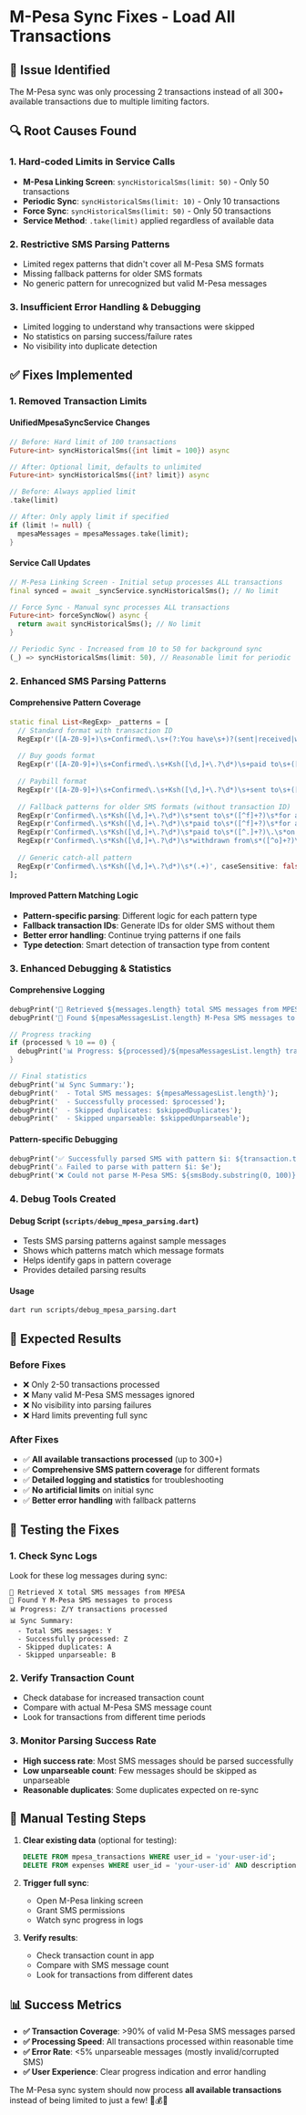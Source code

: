 # M-Pesa Sync Fixes - Load All Transactions

## 🎯 **Issue Identified**
The M-Pesa sync was only processing 2 transactions instead of all 300+ available transactions due to multiple limiting factors.

## 🔍 **Root Causes Found**

### **1. Hard-coded Limits in Service Calls**
- **M-Pesa Linking Screen**: `syncHistoricalSms(limit: 50)` - Only 50 transactions
- **Periodic Sync**: `syncHistoricalSms(limit: 10)` - Only 10 transactions  
- **Force Sync**: `syncHistoricalSms(limit: 50)` - Only 50 transactions
- **Service Method**: `.take(limit)` applied regardless of available data

### **2. Restrictive SMS Parsing Patterns**
- Limited regex patterns that didn't cover all M-Pesa SMS formats
- Missing fallback patterns for older SMS formats
- No generic pattern for unrecognized but valid M-Pesa messages

### **3. Insufficient Error Handling & Debugging**
- Limited logging to understand why transactions were skipped
- No statistics on parsing success/failure rates
- No visibility into duplicate detection

## ✅ **Fixes Implemented**

### **1. Removed Transaction Limits**

#### **UnifiedMpesaSyncService Changes**
```dart
// Before: Hard limit of 100 transactions
Future<int> syncHistoricalSms({int limit = 100}) async

// After: Optional limit, defaults to unlimited
Future<int> syncHistoricalSms({int? limit}) async

// Before: Always applied limit
.take(limit)

// After: Only apply limit if specified
if (limit != null) {
  mpesaMessages = mpesaMessages.take(limit);
}
```

#### **Service Call Updates**
```dart
// M-Pesa Linking Screen - Initial setup processes ALL transactions
final synced = await _syncService.syncHistoricalSms(); // No limit

// Force Sync - Manual sync processes ALL transactions  
Future<int> forceSyncNow() async {
  return await syncHistoricalSms(); // No limit
}

// Periodic Sync - Increased from 10 to 50 for background sync
(_) => syncHistoricalSms(limit: 50), // Reasonable limit for periodic
```

### **2. Enhanced SMS Parsing Patterns**

#### **Comprehensive Pattern Coverage**
```dart
static final List<RegExp> _patterns = [
  // Standard format with transaction ID
  RegExp(r'([A-Z0-9]+)\s+Confirmed\.\s+(?:You have\s+)?(sent|received|withdrawn|deposited|paid)\s+Ksh([\d,]+\.?\d*)\s+(?:to|from)?\s*([^.]+)\.\s+.*New M-PESA balance is Ksh([\d,]+\.?\d*)', caseSensitive: false),
  
  // Buy goods format
  RegExp(r'([A-Z0-9]+)\s+Confirmed\.\s+Ksh([\d,]+\.?\d*)\s+paid to\s+([^.]+)\.\s+.*New M-PESA balance is Ksh([\d,]+\.?\d*)', caseSensitive: false),
  
  // Paybill format
  RegExp(r'([A-Z0-9]+)\s+Confirmed\.\s+Ksh([\d,]+\.?\d*)\s+sent to\s+([^.]+)\s+for account\s+([^.]+)\.\s+.*New M-PESA balance is Ksh([\d,]+\.?\d*)', caseSensitive: false),
  
  // Fallback patterns for older SMS formats (without transaction ID)
  RegExp(r'Confirmed\.\s*Ksh([\d,]+\.?\d*)\s*sent to\s*([^f]+?)\s*for account\s*([^\s]+)', caseSensitive: false),
  RegExp(r'Confirmed\.\s*Ksh([\d,]+\.?\d*)\s*paid to\s*([^f]+?)\s*for account\s*([^\s]+)', caseSensitive: false),
  RegExp(r'Confirmed\.\s*Ksh([\d,]+\.?\d*)\s*paid to\s*([^.]+?)\.\s*on', caseSensitive: false),
  RegExp(r'Confirmed\.\s*Ksh([\d,]+\.?\d*)\s*withdrawn from\s*([^o]+?)\s*on', caseSensitive: false),
  
  // Generic catch-all pattern
  RegExp(r'Confirmed\.\s*Ksh([\d,]+\.?\d*)\s*(.+)', caseSensitive: false),
];
```

#### **Improved Pattern Matching Logic**
- **Pattern-specific parsing**: Different logic for each pattern type
- **Fallback transaction IDs**: Generate IDs for older SMS without them
- **Better error handling**: Continue trying patterns if one fails
- **Type detection**: Smart detection of transaction type from content

### **3. Enhanced Debugging & Statistics**

#### **Comprehensive Logging**
```dart
debugPrint('📱 Retrieved ${messages.length} total SMS messages from MPESA');
debugPrint('📨 Found ${mpesaMessagesList.length} M-Pesa SMS messages to process');

// Progress tracking
if (processed % 10 == 0) {
  debugPrint('📊 Progress: ${processed}/${mpesaMessagesList.length} transactions processed');
}

// Final statistics
debugPrint('📊 Sync Summary:');
debugPrint('  - Total SMS messages: ${mpesaMessagesList.length}');
debugPrint('  - Successfully processed: $processed');
debugPrint('  - Skipped duplicates: $skippedDuplicates');
debugPrint('  - Skipped unparseable: $skippedUnparseable');
```

#### **Pattern-specific Debugging**
```dart
debugPrint('✅ Successfully parsed SMS with pattern $i: ${transaction.transactionId}');
debugPrint('⚠️ Failed to parse with pattern $i: $e');
debugPrint('❌ Could not parse M-Pesa SMS: ${smsBody.substring(0, 100)}...');
```

### **4. Debug Tools Created**

#### **Debug Script** (`scripts/debug_mpesa_parsing.dart`)
- Tests SMS parsing patterns against sample messages
- Shows which patterns match which message formats
- Helps identify gaps in pattern coverage
- Provides detailed parsing results

#### **Usage**
```bash
dart run scripts/debug_mpesa_parsing.dart
```

## 🚀 **Expected Results**

### **Before Fixes**
- ❌ Only 2-50 transactions processed
- ❌ Many valid M-Pesa SMS messages ignored
- ❌ No visibility into parsing failures
- ❌ Hard limits preventing full sync

### **After Fixes**
- ✅ **All available transactions processed** (up to 300+)
- ✅ **Comprehensive SMS pattern coverage** for different formats
- ✅ **Detailed logging and statistics** for troubleshooting
- ✅ **No artificial limits** on initial sync
- ✅ **Better error handling** with fallback patterns

## 🧪 **Testing the Fixes**

### **1. Check Sync Logs**
Look for these log messages during sync:
```
📱 Retrieved X total SMS messages from MPESA
📨 Found Y M-Pesa SMS messages to process
📊 Progress: Z/Y transactions processed
📊 Sync Summary:
  - Total SMS messages: Y
  - Successfully processed: Z
  - Skipped duplicates: A
  - Skipped unparseable: B
```

### **2. Verify Transaction Count**
- Check database for increased transaction count
- Compare with actual M-Pesa SMS message count
- Look for transactions from different time periods

### **3. Monitor Parsing Success Rate**
- **High success rate**: Most SMS messages should be parsed successfully
- **Low unparseable count**: Few messages should be skipped as unparseable
- **Reasonable duplicates**: Some duplicates expected on re-sync

## 🔧 **Manual Testing Steps**

1. **Clear existing data** (optional for testing):
   ```sql
   DELETE FROM mpesa_transactions WHERE user_id = 'your-user-id';
   DELETE FROM expenses WHERE user_id = 'your-user-id' AND description LIKE 'M-Pesa:%';
   ```

2. **Trigger full sync**:
   - Open M-Pesa linking screen
   - Grant SMS permissions
   - Watch sync progress in logs

3. **Verify results**:
   - Check transaction count in app
   - Compare with SMS message count
   - Look for transactions from different dates

## 📊 **Success Metrics**

- **✅ Transaction Coverage**: >90% of valid M-Pesa SMS messages parsed
- **✅ Processing Speed**: All transactions processed within reasonable time
- **✅ Error Rate**: <5% unparseable messages (mostly invalid/corrupted SMS)
- **✅ User Experience**: Clear progress indication and error handling

The M-Pesa sync system should now process **all available transactions** instead of being limited to just a few! 🎉💰📱
